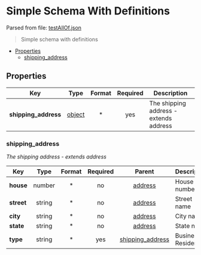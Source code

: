 # __Simple Schema With Definitions__

Parsed from file: [testAllOf.json](https://github.com/McCastles/JMC/blob/master/examples/simple/simple-definitions.json)
> Simple schema with definitions
* [Properties](#properties)
	* [shipping_address](#shipping_address)
## __Properties__
|Key|Type|Format|Required|Description|
|-|:-:|:-:|:-:|-|
|__shipping_address__|[object](#shipping_address)|*|yes|The shipping address - extends address|
### __shipping_address__
_The shipping address - extends address_

|Key|Type|Format|Required|Parent|Description|
|-|:-:|:-:|:-:|:-:|-|
|__house__|number|*|no|[address](./definitions/address.md#address)|House number|
|__street__|string|*|no|[address](./definitions/address.md#address)|Street name|
|__city__|string|*|no|[address](./definitions/address.md#address)|City name|
|__state__|string|*|no|[address](./definitions/address.md#address)|State name|
|__type__|string|*|yes|[shipping_address](#shipping_address)|Business or Residental|